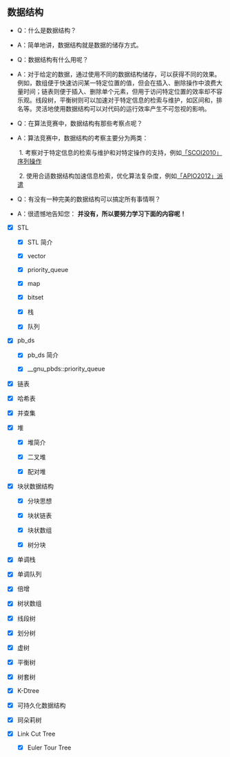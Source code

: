 ## 数据结构

-   Q：什么是数据结构？

-   A：简单地讲，数据结构就是数据的储存方式。

-   Q：数据结构有什么用呢？

-   A：对于给定的数据，通过使用不同的数据结构储存，可以获得不同的效果。例如，数组便于快速访问某一特定位置的值，但会在插入、删除操作中浪费大量时间；链表则便于插入、删除单个元素，但用于访问特定位置的效率却不容乐观。线段树，平衡树则可以加速对于特定信息的检索与维护，如区间和，排名等。灵活地使用数据结构可以对代码的运行效率产生不可忽视的影响。

-   Q：在算法竞赛中，数据结构有那些考察点呢？

-   A：算法竞赛中，数据结构的考察主要分为两类：

    ​	1. 考察对于特定信息的检索与维护和对特定操作的支持，例如[「SCOI2010」序列操作](https://www.lydsy.com/JudgeOnline/problem.php?id=1858)

    ​	2. 使用合适数据结构加速信息检索，优化算法复杂度，例如[「APIO2012」派遣](https://www.lydsy.com/JudgeOnline/problem.php?id=2809)

-   Q：有没有一种完美的数据结构可以搞定所有事情啊？

-   A：很遗憾地告知您： **并没有，所以要努力学习下面的内容呢！** 


-   [x] STL

    -   [x] STL 简介

    -   [x] vector

    -   [x] priority_queue

    -   [x] map

    -   [x] bitset

    -   [x] 栈

    -   [x] 队列

-   [x] pb_ds

    -   [x] pb_ds 简介

    -   [x] \_\_gnu_pbds::priority_queue

-   [x] 链表

-   [x] 哈希表

-   [x] 并查集

-   [x] 堆

    -   [x] 堆简介

    -   [x] 二叉堆

    -   [x] 配对堆

-   [x] 块状数据结构

    -   [x] 分块思想

    -   [x] 块状链表

    -   [x] 块状数组

    -   [x] 树分块

-   [x] 单调栈

-   [x] 单调队列

-   [x] 倍增

-   [x] 树状数组

-   [x] 线段树

-   [x] 划分树

-   [x] 虚树

-   [x] 平衡树

-   [x] 树套树

-   [x] K-Dtree

-   [x] 可持久化数据结构

-   [x] 珂朵莉树

-   [x] Link Cut Tree
    -   [x] Euler Tour Tree
